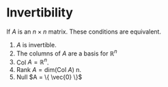 
# Invertibility
If $A$ is an $n \times n$ matrix. These conditions are equivalent.
1. $A$ is invertible.
2. The columns of $A$ are a basis for $\mathbb{R}^n$
3. Col $A = \mathbb{R}^n$.
4. Rank $A = \text{dim}(\text{Col } A)$ n.
5. Null $A = \{ \vec{0} \}$ 
